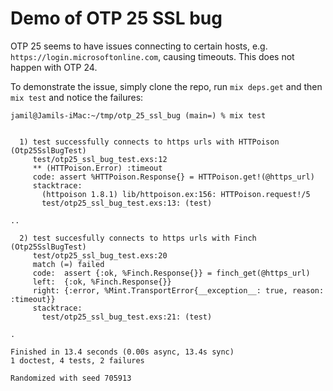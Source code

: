 # Demo of OTP 25 SSL bug

OTP 25 seems to have issues connecting to certain hosts, e.g. `https://login.microsoftonline.com`, causing timeouts. This does not happen with OTP 24.

To demonstrate the issue, simply clone the repo, run `mix deps.get` and then `mix test` and notice the failures:

```
jamil@Jamils-iMac:~/tmp/otp_25_ssl_bug (main=) % mix test


  1) test successfully connects to https urls with HTTPoison (Otp25SslBugTest)
     test/otp25_ssl_bug_test.exs:12
     ** (HTTPoison.Error) :timeout
     code: assert %HTTPoison.Response{} = HTTPoison.get!(@https_url)
     stacktrace:
       (httpoison 1.8.1) lib/httpoison.ex:156: HTTPoison.request!/5
       test/otp25_ssl_bug_test.exs:13: (test)

..

  2) test succesfully connects to https urls with Finch (Otp25SslBugTest)
     test/otp25_ssl_bug_test.exs:20
     match (=) failed
     code:  assert {:ok, %Finch.Response{}} = finch_get(@https_url)
     left:  {:ok, %Finch.Response{}}
     right: {:error, %Mint.TransportError{__exception__: true, reason: :timeout}}
     stacktrace:
       test/otp25_ssl_bug_test.exs:21: (test)

.

Finished in 13.4 seconds (0.00s async, 13.4s sync)
1 doctest, 4 tests, 2 failures

Randomized with seed 705913
```
